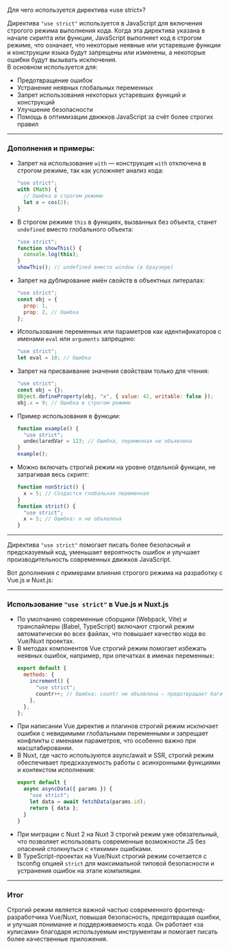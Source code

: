 Для чего используется директива «use strict»?

Директива `"use strict"` используется в JavaScript для включения строгого режима выполнения кода. Когда эта директива указана в начале скрипта или функции, JavaScript выполняет код в строгом режиме, что означает, что некоторые неявные или устаревшие функции и конструкции языка будут запрещены или изменены, а некоторые ошибки будут вызывать исключения.  
В основном используется для:

- Предотвращение ошибок
- Устранение неявных глобальных переменных
- Запрет использования некоторых устаревших функций и конструкций
- Улучшение безопасности
- Помощь в оптимизации движков JavaScript за счёт более строгих правил

---

### Дополнения и примеры:

- Запрет на использование `with` — конструкция `with` отключена в строгом режиме, так как усложняет анализ кода:

  ```js
  "use strict";
  with (Math) {
    // Ошибка в строгом режиме
    let x = cos(2);
  }
  ```

- В строгом режиме `this` в функциях, вызванных без объекта, станет `undefined` вместо глобального объекта:

  ```js
  "use strict";
  function showThis() {
    console.log(this);
  }
  showThis(); // undefined вместо window (в браузере)
  ```

- Запрет на дублирование имён свойств в объектных литералах:

  ```js
  "use strict";
  const obj = {
    prop: 1,
    prop: 2, // Ошибка
  };
  ```

- Использование переменных или параметров как идентификаторов с именами `eval` или `arguments` запрещено:

  ```js
  "use strict";
  let eval = 10; // Ошибка
  ```

- Запрет на присваивание значения свойствам только для чтения:

  ```js
  "use strict";
  const obj = {};
  Object.defineProperty(obj, "x", { value: 42, writable: false });
  obj.x = 9; // Ошибка в строгом режиме
  ```

- Пример использования в функции:

  ```js
  function example() {
    "use strict";
    undeclaredVar = 123; // Ошибка, переменная не объявлена
  }
  example();
  ```

- Можно включать строгий режим на уровне отдельной функции, не затрагивая весь скрипт:
  ```js
  function nonStrict() {
    x = 5; // Создастся глобальная переменная
  }
  function strict() {
    "use strict";
    x = 5; // Ошибка: x не объявлена
  }
  ```

---

Директива `"use strict"` помогает писать более безопасный и предсказуемый код, уменьшает вероятность ошибок и улучшает производительность современных движков JavaScript.

Вот дополнения с примерами влияния строгого режима на разработку с Vue.js и Nuxt.js:

---

### Использование `"use strict"` в Vue.js и Nuxt.js

- По умолчанию современные сборщики (Webpack, Vite) и транспайлеры (Babel, TypeScript) включают строгий режим автоматически во всех файлах, что повышает качество кода во Vue/Nuxt проектах.
- В методах компонентов Vue строгий режим помогает избежать неявных ошибок, например, при опечатках в именах переменных:
  ```js
  export default {
    methods: {
      increment() {
        "use strict";
        countr++; // Ошибка: countr не объявлена — предотвращает баги
      },
    },
  };
  ```
- При написании Vue директив и плагинов строгий режим исключает ошибки с невидимыми глобальными переменными и запрещает конфликты с именами параметров, что особенно важно при масштабировании.
- В Nuxt, где часто используются async/await и SSR, строгий режим обеспечивает предсказуемость работы с асинхронными функциями и контекстом исполнения:
  ```js
  export default {
    async asyncData({ params }) {
      "use strict";
      let data = await fetchData(params.id);
      return { data };
    }
  }
  ```
- При миграции с Nuxt 2 на Nuxt 3 строгий режим уже обязательный, что позволяет использовать современные возможности JS без опасений столкнуться с «тихими» ошибками.
- В TypeScript-проектах на Vue/Nuxt строгий режим сочетается с tsconfig опцией `strict` для максимальной типовой безопасности и устранения ошибок на этапе компиляции.

---

### Итог

Строгий режим является важной частью современного фронтенд-разработчика Vue/Nuxt, повышая безопасность, предотвращая ошибки, и улучшая понимание и поддерживаемость кода. Он работает «за кулисами» благодаря используемым инструментам и помогает писать более качественные приложения.

